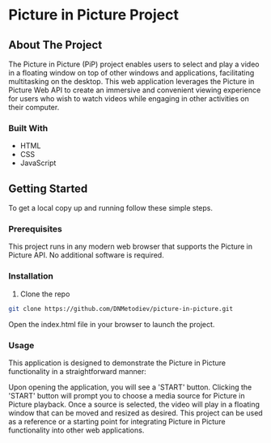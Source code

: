 # Picture in Picture Project

## About The Project

The Picture in Picture (PiP) project enables users to select and play a video in a floating window on top of other windows and applications, facilitating multitasking on the desktop. This web application leverages the Picture in Picture Web API to create an immersive and convenient viewing experience for users who wish to watch videos while engaging in other activities on their computer.

### Built With

- HTML
- CSS
- JavaScript

## Getting Started

To get a local copy up and running follow these simple steps.

### Prerequisites

This project runs in any modern web browser that supports the Picture in Picture API. No additional software is required.

### Installation

1. Clone the repo
```sh
git clone https://github.com/DNMetodiev/picture-in-picture.git
```
Open the index.html file in your browser to launch the project.

### Usage

This application is designed to demonstrate the Picture in Picture functionality in a straightforward manner:

Upon opening the application, you will see a 'START' button.
Clicking the 'START' button will prompt you to choose a media source for Picture in Picture playback.
Once a source is selected, the video will play in a floating window that can be moved and resized as desired.
This project can be used as a reference or a starting point for integrating Picture in Picture functionality into other web applications.
